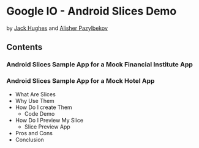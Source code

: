 # Google IO - Android Slices Demo


by [Jack Hughes](https://github.com/jackovt) and [Alisher Pazylbekov](https://github.com/apazylbekov)

## Contents

### Android Slices Sample App for a Mock Financial Institute App

### Android Slices Sample App for a Mock Hotel App

- What Are Slices
- Why Use Them
- How Do I create Them
    - Code Demo
- How Do I Preview My Slice
    - Slice Preview App
- Pros and Cons
- Conclusion
